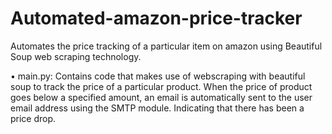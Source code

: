 # Automated-amazon-price-tracker
Automates the price tracking of a particular item on amazon using Beautiful Soup web scraping technology.

• main.py: Contains code that makes use of webscraping with beautiful soup to track the price of a particular product. When the price of product goes below a specified amount, an email is automatically sent to the user email address using the SMTP module. Indicating that there has been a price drop. 
